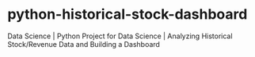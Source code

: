 # python-historical-stock-dashboard
Data Science | Python Project for Data Science | Analyzing Historical Stock/Revenue Data and Building a Dashboard
